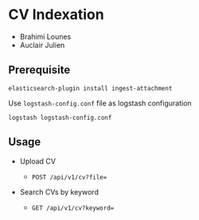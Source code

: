 # CV Indexation

- Brahimi Lounes
- Auclair Julien

## Prerequisite

````
elasticsearch-plugin install ingest-attachment
````

Use `logstash-config.conf` file as logstash configuration
````
logstash logstash-config.conf
````

## Usage

- Upload CV
  - `POST /api/v1/cv?file=`

- Search CVs by keyword
  - `GET /api/v1/cv?keyword=`
